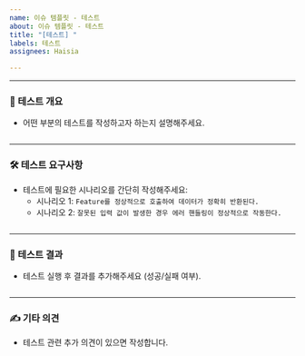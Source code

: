 ```yaml
---
name: 이슈 템플릿 - 테스트
about: 이슈 템플릿 - 테스트
title: "[테스트] "
labels: 테스트
assignees: Haisia

---
```


---

### 🧪 테스트 개요
- 어떤 부분의 테스트를 작성하고자 하는지 설명해주세요.

```text

```
---

### 🛠️ 테스트 요구사항
- 테스트에 필요한 시나리오를 간단히 작성해주세요:
  - 시나리오 1: `Feature를 정상적으로 호출하여 데이터가 정확히 반환된다.`
  - 시나리오 2: `잘못된 입력 값이 발생한 경우 에러 핸들링이 정상적으로 작동한다.`

```text

```
---

### 🚦 테스트 결과
- 테스트 실행 후 결과를 추가해주세요 (성공/실패 여부).

```text

```
---

### ✍️ 기타 의견
- 테스트 관련 추가 의견이 있으면 작성합니다.

```text

```